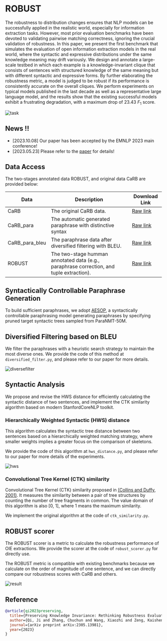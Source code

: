 # ROBUST

The robustness to distribution changes ensures that NLP models can be successfully applied in the realistic world, especially for information extraction tasks. However, most prior evaluation benchmarks have been devoted to validating pairwise matching correctness, ignoring the crucial validation of robustness. In this paper, we present the first benchmark that simulates the evaluation of open information extraction models in the real world, where the syntactic and expressive distributions under the same knowledge meaning may drift variously. We design and annotate a large-scale testbed in which each example is a knowledge-invariant clique that consists of sentences with structured knowledge of the same meaning but with different syntactic and expressive forms. By further elaborating the robustness metric, a model is judged to be robust if its performance is consistently accurate on the overall cliques. We perform experiments on typical models published in the last decade as well as a representative large language model, and the results show that the existing successful models exhibit a frustrating degradation, with a maximum drop of $23.43$ $F_1$ score.


![task](https://cloud.tsinghua.edu.cn/f/e077c310ffa94346aed4/?dl=1)

## News !! 

* [2023.10.08] Our paper has been accepted by the EMNLP 2023 main conference!
* [2023.05.23] Please refer to the [paper](https://arxiv.org/abs/2305.13981) for details!


## Data Access

The two-stages annotated data ROBUST, and original data CaRB are provided below:

| Data             | Description                                           | Download Link |
| ---------------- | ----------------------------------------------------------- | ------------- |
| CaRB             | The original CaRB data.        |     [Raw link](https://cloud.tsinghua.edu.cn/f/5703443959254651bdc4/?dl=1)          |
| CaRB_para        | The automatic generated paraphrase with distinctive syntax    |     [Raw link](https://cloud.tsinghua.edu.cn/f/06535bf9b1974d6b9287/?dl=1)          |
| CaRB_para_bleu   | The paraphrase data after diversified filtering with BLEU.    |     [Raw link](https://cloud.tsinghua.edu.cn/f/064c63a8708541c981d1/?dl=1)          |
| ROBUST           | The two-stage humman annotated data (e.g., paraphrase correction, and tuple extraction).    |     [Raw link](https://cloud.tsinghua.edu.cn/f/ddd4d9eaabcd4737ac5c/?dl=1)          |


## Syntactically Controllable Paraphrase Generation

To build sufficient paraphrases, we adopt [AESOP](https://github.com/PlusLabNLP/AESOP), a syntactically controllable paraphrasing model generating paraphrases by specifying pruned target syntactic trees sampled from ParaNMT-50M.

## Diversified Filtering based on BLEU

We filter the paraphrases with a heuristic search strategy to maintain the most diverse ones.
We provide the code of this method at `diversified_filter.py`, and please refer to our paper for more details.

![diversefilter](https://cloud.tsinghua.edu.cn/f/df57e237a4c442fdbf01/?dl=1)

## Syntactic Analysis

We propose and revise the HWS distance for efficiently calculating the syntactic distance of two sentences, and implement the CTK similarity algorithm based on modern StanfordCoreNLP toolkit.

### Hierarchically Weighted Syntactic (HWS) distance

This algorithm calculates the syntactic tree distance between two sentences based on a hierarchically weighted matching strategy, where smaller weights implies a greater focus on the comparison of skeletons.

We provide the code of this algorithm at `hws_distance.py`, and please refer to our paper for more details of the experiments.

![hws](https://cloud.tsinghua.edu.cn/f/4159b40bbd504bc4afb6/?dl=1)

### Convolutional Tree Kernel (CTK) similarity 

Convolutional Tree Kernel (CTK) similarity proposed in [(Collins and Duffy, 2001)](https://proceedings.neurips.cc/paper_files/paper/2001/file/bf424cb7b0dea050a42b9739eb261a3a-Paper.pdf). It measures the similarity between a pair of tree structures by counting the number of tree fragments in common. The value domain of this algorithm is also [0, 1], where 1 means the maximum similarity.

We implement the original algorithm at the code of `ctk_similarity.py`.

## ROBUST scorer

The ROBUST scorer is a metric to calculate the robustness performance of OIE extractions. We provide the scorer at the code of `robust_scorer.py` for directly use.

The ROBUST metric is compatible with existing benchmarks because we calculate on the order of magnitude of one sentence, and we can directly compare our robustness scores with CaRB and others.


![result](https://cloud.tsinghua.edu.cn/f/901b240b47044dcd8978/?dl=1)




## Reference

```bibtex
@article{qi2023preserving,
  title={Preserving Knowledge Invariance: Rethinking Robustness Evaluation of Open Information Extraction},
  author={Qi, Ji and Zhang, Chuchun and Wang, Xiaozhi and Zeng, Kaisheng and Yu, Jifan and Liu, Jinxin and Sun, Jiuding and Chen, Yuxiang and How, Lei and Li, Juanzi and others},
  journal={arXiv preprint arXiv:2305.13981},
  year={2023}
}
 ```